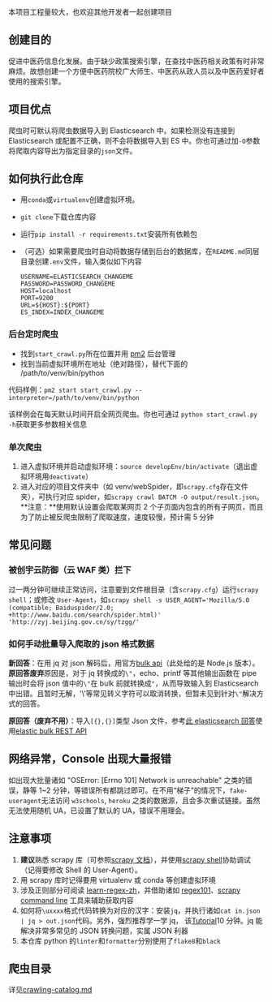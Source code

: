 本项目工程量较大，也欢迎其他开发者一起创建项目

## 创建目的

促进中医药信息化发展。由于缺少政策搜索引擎，在查找中医药相关政策有时非常麻烦。故想创建一个方便中医药院校广大师生、中医药从政人员以及中医药爱好者使用的搜索引擎。

## 项目优点

爬虫时可默认将爬虫数据导入到 Elasticsearch 中。如果检测没有连接到 Elasticsearch 或配置不正确，则不会将数据导入到 ES 中。你也可通过加`-O`参数将爬取内容导出为指定目录的`json`文件。

## 如何执行此仓库

- 用`conda`或`virtualenv`创建虚拟环境。
- `git clone`下载仓库内容
- 运行`pip install -r requirements.txt`安装所有依赖包
- （可选）如果需要爬虫时自动将数据存储到后台的数据库，在`README.md`同层目录创建`.env`文件，输入类似如下内容

  ```
  USERNAME=ELASTICSEARCH_CHANGEME
  PASSWORD=PASSWORD_CHANGEME
  HOST=localhost
  PORT=9200
  URL=${HOST}:${PORT}
  ES_INDEX=INDEX_CHANGEME
  ```

### 后台定时爬虫

- 找到`start_crawl.py`所在位置并用 [pm2](https://pm2.keymetrics.io/) 后台管理
- 找到当前虚拟环境所在地址（绝对路径），替代下面的 /path/to/venv/bin/python

代码样例：`pm2 start start_crawl.py --interpreter=/path/to/venv/bin/python`

该样例会在每天默认时间开启全网页爬虫。你也可通过 `python start_crawl.py -h`获取更多参数相关信息

### 单次爬虫

1. 进入虚拟环境并启动虚拟环境：`source developEnv/bin/activate`（退出虚拟环境用`deactivate`）
2. 进入对应的项目文件夹中（如 venv/webSpider，即`scrapy.cfg`存在文件夹），可执行对应 spider，如`scrapy crawl BATCM -O output/result.json`。**注意：**使用默认设置会爬取某网页 2 个子页面内包含的所有子网页，而且为了防止被反爬虫限制了爬取速度，速度较慢，预计需 5 分钟

## 常见问题

### 被创宇云防御（云 WAF 类）拦下

过一两分钟可继续正常访问，注意要到文件根目录（含`scrapy.cfg`）运行`scrapy shell`；或修改 `User-Agent`，如`scrapy shell -s USER_AGENT='Mozilla/5.0 (compatible; Baiduspider/2.0; +http://www.baidu.com/search/spider.html)' 'http://zyj.beijing.gov.cn/sy/tzgg/'`

### 如何手动批量导入爬取的 json 格式数据

**新回答**：在用 jq 对 json 解码后，用官方[bulk api](https://www.elastic.co/guide/en/elasticsearch/reference/current/docs-bulk.html)（此处给的是 Node.js 版本）。**原回答废弃**原因是，对于 jq 转换成的`\"`，echo、printf 等其他输出函数在 pipe 输出时会将 json 值中的`\"`在 bulk 前就转换成`"`，从而导致输入到 Elasticsearch 中出错。且暂时无解，'\\'等常见转义字符可以取消转换，但暂未见到针对`\"`解决方式的回答。

**原回答（废弃不用）**：导入`[{},{}]`类型 Json 文件，参考[此 elasticsearch 回答](https://stackoverflow.com/questions/33340153/elasticsearch-bulk-index-json-data/33340234#33340234)使用[elastic bulk REST API](https://www.elastic.co/guide/en/elasticsearch/reference/current/docs-bulk.html)

## 网络异常，Console 出现大量报错

如出现大批量诸如 "OSError: [Errno 101] Network is unreachable" 之类的错误，静等 1~2 分钟，等错误所有都跳过即可。在不用“梯子”的情况下，`fake-useragent`无法访问 `w3schools`, `heroku` 之类的数据源，且会多次重试链接。虽然无法使用随机 UA，已设置了默认的 UA，错误不用理会。

## 注意事项

1. **建议**熟悉 scrapy 库（可参照[scrapy 文档](https://docs.scrapy.org/en/latest/intro/tutorial.html)），并使用[scrapy shell](https://docs.scrapy.org/en/latest/intro/tutorial.html#extracting-data)协助调试（记得要修改 Shell 的 User-Agent）。
2. 用 scrapy 库时记得要用 virtualenv 或 conda 等创建虚拟环境
3. 涉及正则部分可阅读 [learn-regex-zh](https://github.com/cdoco/learn-regex-zh)，并借助诸如 [regex101](https://regex101.com/)、[scrapy command line](https://docs.scrapy.org/en/latest/intro/tutorial.html#extracting-data) 工具来辅助获取内容
4. 如何将`\uxxxx`格式代码转换为对应的汉字：安装`jq`，并执行诸如`cat in.json | jq > out.json`代码。另外，强烈推荐学一学 jq， 该[Tutorial](https://stedolan.github.io/jq/tutorial/)10 分钟。jq 能解决非常多常见的 JSON 转换问题，实属 JSON 利器
5. 本仓库 python 的`linter`和`formatter`分别使用了`flake8`和`black`

## 爬虫目录

详见[crawling-catalog.md](./crawling-catalog.md)
